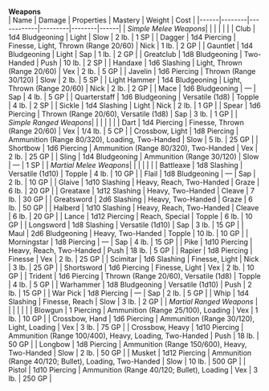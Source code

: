 **Weapons**  
| Name | Damage | Properties | Mastery | Weight | Cost |
|------|--------|------------|---------|--------|------|
| *Simple Melee Weapons*|  |  |  |  |  |
| Club | 1d4 Bludgeoning | Light | Slow | 2 lb. | 1 SP |
| Dagger | 1d4 Piercing | Finesse, Light, Thrown (Range 20/60) | Nick | 1 lb. | 2 GP |
| Gauntlet | 1d4 Bludgeoning | Light | Sap | 1 lb. | 2 GP |
| Greatclub | 1d8 Bludgeoning | Two-Handed | Push | 10 lb. | 2 SP |
| Handaxe | 1d6 Slashing | Light, Thrown (Range 20/60) | Vex | 2 lb. | 5 GP |
| Javelin | 1d6 Piercing | Thrown (Range 30/120) | Slow | 2 lb. | 5 SP |
| Light Hammer | 1d4 Bludgeoning | Light, Thrown (Range 20/60) | Nick | 2 lb. | 2 GP |
| Mace | 1d6 Bludgeoning | — | Sap | 4 lb. | 5 GP |
| Quarterstaff | 1d6 Bludgeoning | Versatile (1d8) | Topple | 4 lb. | 2 SP |
| Sickle | 1d4 Slashing | Light | Nick | 2 lb. | 1 GP |
| Spear | 1d6 Piercing | Thrown (Range 20/60), Versatile (1d8) | Sap | 3 lb. | 1 GP |
| *Simple Ranged Weapons*|  |  |  |  |  |
| Dart | 1d4 Piercing | Finesse, Thrown (Range 20/60) | Vex | 1/4 lb. | 5 CP |
| Crossbow, Light | 1d8 Piercing | Ammunition (Range 80/320), Loading, Two-Handed | Slow | 5 lb. | 25 GP |
| Shortbow | 1d6 Piercing | Ammunition (Range 80/320), Two-Handed | Vex | 2 lb. | 25 GP |
| Sling | 1d4 Bludgeoning | Ammunition (Range 30/120) | Slow | — | 1 SP |
| *Martial Melee Weapons*|  |  |  |  |  |
| Battleaxe | 1d8 Slashing | Versatile (1d10) | Topple | 4 lb. | 10 GP |
| Flail | 1d8 Bludgeoning | — | Sap | 2 lb. | 10 GP |
| Glaive | 1d10 Slashing | Heavy, Reach, Two-Handed | Graze | 6 lb. | 20 GP |
| Greataxe | 1d12 Slashing | Heavy, Two-Handed | Cleave | 7 lb. | 30 GP |
| Greatsword | 2d6 Slashing | Heavy, Two-Handed | Graze | 6 lb. | 50 GP |
| Halberd | 1d10 Slashing | Heavy, Reach, Two-Handed | Cleave | 6 lb. | 20 GP |
| Lance | 1d12 Piercing | Reach, Special | Topple | 6 lb. | 10 GP |
| Longsword | 1d8 Slashing | Versatile (1d10) | Sap | 3 lb. | 15 GP |
| Maul | 2d6 Bludgeoning | Heavy, Two-Handed | Topple | 10 lb. | 10 GP |
| Morningstar | 1d8 Piercing | — | Sap | 4 lb. | 15 GP |
| Pike | 1d10 Piercing | Heavy, Reach, Two-Handed | Push | 18 lb. | 5 GP |
| Rapier | 1d8 Piercing | Finesse | Vex | 2 lb. | 25 GP |
| Scimitar | 1d6 Slashing | Finesse, Light | Nick | 3 lb. | 25 GP |
| Shortsword | 1d6 Piercing | Finesse, Light | Vex | 2 lb. | 10 GP |
| Trident | 1d6 Piercing | Thrown (Range 20/60), Versatile (1d8) | Topple | 4 lb. | 5 GP |
| Warhammer | 1d8 Bludgeoning | Versatile (1d10) | Push | 2 lb. | 15 GP |
| War Pick | 1d8 Piercing | — | Sap | 2 lb. | 5 GP |
| Whip | 1d4 Slashing | Finesse, Reach | Slow | 3 lb. | 2 GP |
| *Martial Ranged Weapons* |  |  |  |  |  |
| Blowgun | 1 Piercing | Ammunition (Range 25/100), Loading | Vex | 1 lb. | 10 GP |
| Crossbow, Hand | 1d6 Piercing | Ammunition (Range 30/120), Light, Loading | Vex | 3 lb. | 75 GP |
| Crossbow, Heavy | 1d10 Piercing | Ammunition (Range 100/400), Heavy, Loading, Two-Handed | Push | 18 lb. | 50 GP |
| Longbow | 1d8 Piercing | Ammunition (Range 150/600), Heavy, Two-Handed | Slow | 2 lb. | 50 GP |
| Musket | 1d12 Piercing | Ammunition (Range 40/120; Bullet), Loading, Two-Handed | Slow | 10 lb. | 500 GP |
| Pistol | 1d10 Piercing | Ammunition (Range 40/120; Bullet), Loading | Vex | 3 lb. | 250 GP |